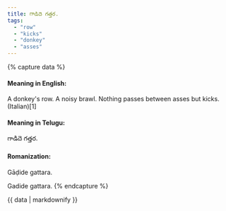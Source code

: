 ```yaml
---
title: గాడిదె గత్తర.
tags:
  - "row"
  - "kicks"
  - "donkey"
  - "asses"
---
```


{% capture data %}
#### Meaning in English:
A donkey's row.
A noisy brawl.
Nothing passes between asses but kicks. (Italian)[1]

#### Meaning in Telugu:
గాడిదె గత్తర.

#### Romanization:
Gāḍide gattara.

Gadide gattara.
{% endcapture %}

{{ data | markdownify }}

